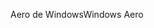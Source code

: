 <span data-ttu-id="811a6-101">Aero de Windows</span><span class="sxs-lookup"><span data-stu-id="811a6-101">Windows Aero</span></span>